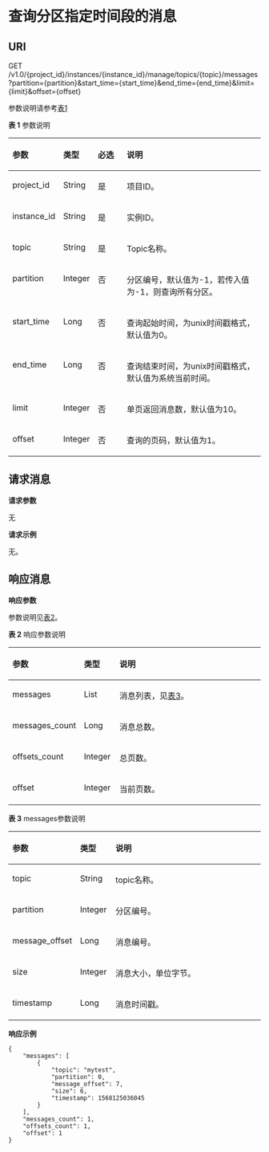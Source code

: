 # 查询分区指定时间段的消息<a name="ZH-CN_TOPIC_0210486903"></a>

## URI<a name="section68551511185617"></a>

GET  /v1.0/\{project\_id\}/instances/\{instance\_id\}/manage/topics/\{topic\}/messages?partition=\{partition\}&start\_time=\{start\_time\}&end\_time=\{end\_time\}&limit=\{limit\}&offset=\{offset\}

参数说明请参考[表1](#table15860151125614)

**表 1**  参数说明

<a name="table15860151125614"></a>
<table><thead align="left"><tr id="row1823814128561"><th class="cellrowborder" valign="top" width="16%" id="mcps1.2.5.1.1"><p id="p823816124569"><a name="p823816124569"></a><a name="p823816124569"></a>参数</p>
</th>
<th class="cellrowborder" valign="top" width="13%" id="mcps1.2.5.1.2"><p id="p32382129567"><a name="p32382129567"></a><a name="p32382129567"></a>类型</p>
</th>
<th class="cellrowborder" valign="top" width="12%" id="mcps1.2.5.1.3"><p id="p13238201245613"><a name="p13238201245613"></a><a name="p13238201245613"></a>必选</p>
</th>
<th class="cellrowborder" valign="top" width="59%" id="mcps1.2.5.1.4"><p id="p3238111217560"><a name="p3238111217560"></a><a name="p3238111217560"></a>说明</p>
</th>
</tr>
</thead>
<tbody><tr id="row323851213565"><td class="cellrowborder" valign="top" width="16%" headers="mcps1.2.5.1.1 "><p id="p12238712105613"><a name="p12238712105613"></a><a name="p12238712105613"></a>project_id</p>
</td>
<td class="cellrowborder" valign="top" width="13%" headers="mcps1.2.5.1.2 "><p id="p11238412175613"><a name="p11238412175613"></a><a name="p11238412175613"></a>String</p>
</td>
<td class="cellrowborder" valign="top" width="12%" headers="mcps1.2.5.1.3 "><p id="p12381912135612"><a name="p12381912135612"></a><a name="p12381912135612"></a>是</p>
</td>
<td class="cellrowborder" valign="top" width="59%" headers="mcps1.2.5.1.4 "><p id="p142386122561"><a name="p142386122561"></a><a name="p142386122561"></a>项目ID。</p>
</td>
</tr>
<tr id="row02381612195619"><td class="cellrowborder" valign="top" width="16%" headers="mcps1.2.5.1.1 "><p id="p623813125567"><a name="p623813125567"></a><a name="p623813125567"></a>instance_id</p>
</td>
<td class="cellrowborder" valign="top" width="13%" headers="mcps1.2.5.1.2 "><p id="p923851285615"><a name="p923851285615"></a><a name="p923851285615"></a>String</p>
</td>
<td class="cellrowborder" valign="top" width="12%" headers="mcps1.2.5.1.3 "><p id="p17238181235613"><a name="p17238181235613"></a><a name="p17238181235613"></a>是</p>
</td>
<td class="cellrowborder" valign="top" width="59%" headers="mcps1.2.5.1.4 "><p id="p4238131295611"><a name="p4238131295611"></a><a name="p4238131295611"></a>实例ID。</p>
</td>
</tr>
<tr id="row152382012205610"><td class="cellrowborder" valign="top" width="16%" headers="mcps1.2.5.1.1 "><p id="p023918122562"><a name="p023918122562"></a><a name="p023918122562"></a>topic</p>
</td>
<td class="cellrowborder" valign="top" width="13%" headers="mcps1.2.5.1.2 "><p id="p172391912135612"><a name="p172391912135612"></a><a name="p172391912135612"></a>String</p>
</td>
<td class="cellrowborder" valign="top" width="12%" headers="mcps1.2.5.1.3 "><p id="p202391612195616"><a name="p202391612195616"></a><a name="p202391612195616"></a>是</p>
</td>
<td class="cellrowborder" valign="top" width="59%" headers="mcps1.2.5.1.4 "><p id="p102391012195613"><a name="p102391012195613"></a><a name="p102391012195613"></a>Topic名称。</p>
</td>
</tr>
<tr id="row7239171215610"><td class="cellrowborder" valign="top" width="16%" headers="mcps1.2.5.1.1 "><p id="p6239712105617"><a name="p6239712105617"></a><a name="p6239712105617"></a>partition</p>
</td>
<td class="cellrowborder" valign="top" width="13%" headers="mcps1.2.5.1.2 "><p id="p19239161218565"><a name="p19239161218565"></a><a name="p19239161218565"></a>Integer</p>
</td>
<td class="cellrowborder" valign="top" width="12%" headers="mcps1.2.5.1.3 "><p id="p102394121567"><a name="p102394121567"></a><a name="p102394121567"></a>否</p>
</td>
<td class="cellrowborder" valign="top" width="59%" headers="mcps1.2.5.1.4 "><p id="p17239812175618"><a name="p17239812175618"></a><a name="p17239812175618"></a>分区编号，默认值为-1，若传入值为-1，则查询所有分区。</p>
</td>
</tr>
<tr id="row1423914122564"><td class="cellrowborder" valign="top" width="16%" headers="mcps1.2.5.1.1 "><p id="p323971215616"><a name="p323971215616"></a><a name="p323971215616"></a>start_time</p>
</td>
<td class="cellrowborder" valign="top" width="13%" headers="mcps1.2.5.1.2 "><p id="p15239181215566"><a name="p15239181215566"></a><a name="p15239181215566"></a>Long</p>
</td>
<td class="cellrowborder" valign="top" width="12%" headers="mcps1.2.5.1.3 "><p id="p102391512165611"><a name="p102391512165611"></a><a name="p102391512165611"></a>否</p>
</td>
<td class="cellrowborder" valign="top" width="59%" headers="mcps1.2.5.1.4 "><p id="p10239812115612"><a name="p10239812115612"></a><a name="p10239812115612"></a>查询起始时间，为unix时间戳格式，默认值为0。</p>
</td>
</tr>
<tr id="row22391112165619"><td class="cellrowborder" valign="top" width="16%" headers="mcps1.2.5.1.1 "><p id="p18239151225619"><a name="p18239151225619"></a><a name="p18239151225619"></a>end_time</p>
</td>
<td class="cellrowborder" valign="top" width="13%" headers="mcps1.2.5.1.2 "><p id="p9239121295615"><a name="p9239121295615"></a><a name="p9239121295615"></a>Long</p>
</td>
<td class="cellrowborder" valign="top" width="12%" headers="mcps1.2.5.1.3 "><p id="p19240131275619"><a name="p19240131275619"></a><a name="p19240131275619"></a>否</p>
</td>
<td class="cellrowborder" valign="top" width="59%" headers="mcps1.2.5.1.4 "><p id="p12240201219565"><a name="p12240201219565"></a><a name="p12240201219565"></a>查询结束时间，为unix时间戳格式，默认值为系统当前时间。</p>
</td>
</tr>
<tr id="row1824071285615"><td class="cellrowborder" valign="top" width="16%" headers="mcps1.2.5.1.1 "><p id="p32405125567"><a name="p32405125567"></a><a name="p32405125567"></a>limit</p>
</td>
<td class="cellrowborder" valign="top" width="13%" headers="mcps1.2.5.1.2 "><p id="p1924091225619"><a name="p1924091225619"></a><a name="p1924091225619"></a>Integer</p>
</td>
<td class="cellrowborder" valign="top" width="12%" headers="mcps1.2.5.1.3 "><p id="p192401212145611"><a name="p192401212145611"></a><a name="p192401212145611"></a>否</p>
</td>
<td class="cellrowborder" valign="top" width="59%" headers="mcps1.2.5.1.4 "><p id="p1524061219563"><a name="p1524061219563"></a><a name="p1524061219563"></a>单页返回消息数，默认值为10。</p>
</td>
</tr>
<tr id="row924041219566"><td class="cellrowborder" valign="top" width="16%" headers="mcps1.2.5.1.1 "><p id="p324031215566"><a name="p324031215566"></a><a name="p324031215566"></a>offset</p>
</td>
<td class="cellrowborder" valign="top" width="13%" headers="mcps1.2.5.1.2 "><p id="p92401112125610"><a name="p92401112125610"></a><a name="p92401112125610"></a>Integer</p>
</td>
<td class="cellrowborder" valign="top" width="12%" headers="mcps1.2.5.1.3 "><p id="p102409128562"><a name="p102409128562"></a><a name="p102409128562"></a>否</p>
</td>
<td class="cellrowborder" valign="top" width="59%" headers="mcps1.2.5.1.4 "><p id="p324081275616"><a name="p324081275616"></a><a name="p324081275616"></a>查询的页码，默认值为1。</p>
</td>
</tr>
</tbody>
</table>

## 请求消息<a name="section1985620110568"></a>

**请求参数**

无

**请求示例**

无。

## 响应消息<a name="section1093261145617"></a>

**响应参数**

参数说明见[表2](#table99391511155618)。

**表 2**  响应参数说明

<a name="table99391511155618"></a>
<table><thead align="left"><tr id="row19241121211561"><th class="cellrowborder" valign="top" width="18.18%" id="mcps1.2.4.1.1"><p id="p1424181275618"><a name="p1424181275618"></a><a name="p1424181275618"></a>参数</p>
</th>
<th class="cellrowborder" valign="top" width="14.14%" id="mcps1.2.4.1.2"><p id="p16241812195614"><a name="p16241812195614"></a><a name="p16241812195614"></a>类型</p>
</th>
<th class="cellrowborder" valign="top" width="67.67999999999999%" id="mcps1.2.4.1.3"><p id="p0241161215615"><a name="p0241161215615"></a><a name="p0241161215615"></a>说明</p>
</th>
</tr>
</thead>
<tbody><tr id="row152419128565"><td class="cellrowborder" valign="top" width="18.18%" headers="mcps1.2.4.1.1 "><p id="p724191220564"><a name="p724191220564"></a><a name="p724191220564"></a>messages</p>
</td>
<td class="cellrowborder" valign="top" width="14.14%" headers="mcps1.2.4.1.2 "><p id="p6241111255619"><a name="p6241111255619"></a><a name="p6241111255619"></a>List</p>
</td>
<td class="cellrowborder" valign="top" width="67.67999999999999%" headers="mcps1.2.4.1.3 "><p id="p11241512185611"><a name="p11241512185611"></a><a name="p11241512185611"></a>消息列表，见<a href="#table169605118567">表3</a>。</p>
</td>
</tr>
<tr id="row142411512135616"><td class="cellrowborder" valign="top" width="18.18%" headers="mcps1.2.4.1.1 "><p id="p14241121225616"><a name="p14241121225616"></a><a name="p14241121225616"></a>messages_count</p>
</td>
<td class="cellrowborder" valign="top" width="14.14%" headers="mcps1.2.4.1.2 "><p id="p224114123564"><a name="p224114123564"></a><a name="p224114123564"></a>Long</p>
</td>
<td class="cellrowborder" valign="top" width="67.67999999999999%" headers="mcps1.2.4.1.3 "><p id="p10241171275611"><a name="p10241171275611"></a><a name="p10241171275611"></a>消息总数。</p>
</td>
</tr>
<tr id="row5241512175612"><td class="cellrowborder" valign="top" width="18.18%" headers="mcps1.2.4.1.1 "><p id="p1924171285612"><a name="p1924171285612"></a><a name="p1924171285612"></a>offsets_count</p>
</td>
<td class="cellrowborder" valign="top" width="14.14%" headers="mcps1.2.4.1.2 "><p id="p102411112105617"><a name="p102411112105617"></a><a name="p102411112105617"></a>Integer</p>
</td>
<td class="cellrowborder" valign="top" width="67.67999999999999%" headers="mcps1.2.4.1.3 "><p id="p1224161225611"><a name="p1224161225611"></a><a name="p1224161225611"></a>总页数。</p>
</td>
</tr>
<tr id="row202412129564"><td class="cellrowborder" valign="top" width="18.18%" headers="mcps1.2.4.1.1 "><p id="p9242212115619"><a name="p9242212115619"></a><a name="p9242212115619"></a>offset</p>
</td>
<td class="cellrowborder" valign="top" width="14.14%" headers="mcps1.2.4.1.2 "><p id="p112421312125617"><a name="p112421312125617"></a><a name="p112421312125617"></a>Integer</p>
</td>
<td class="cellrowborder" valign="top" width="67.67999999999999%" headers="mcps1.2.4.1.3 "><p id="p6242121219569"><a name="p6242121219569"></a><a name="p6242121219569"></a>当前页数。</p>
</td>
</tr>
</tbody>
</table>

**表 3**  messages参数说明

<a name="table169605118567"></a>
<table><thead align="left"><tr id="row15242141295618"><th class="cellrowborder" valign="top" width="18.18%" id="mcps1.2.4.1.1"><p id="p724213123565"><a name="p724213123565"></a><a name="p724213123565"></a>参数</p>
</th>
<th class="cellrowborder" valign="top" width="14.14%" id="mcps1.2.4.1.2"><p id="p32421129565"><a name="p32421129565"></a><a name="p32421129565"></a>类型</p>
</th>
<th class="cellrowborder" valign="top" width="67.67999999999999%" id="mcps1.2.4.1.3"><p id="p12428122564"><a name="p12428122564"></a><a name="p12428122564"></a>说明</p>
</th>
</tr>
</thead>
<tbody><tr id="row142428123561"><td class="cellrowborder" valign="top" width="18.18%" headers="mcps1.2.4.1.1 "><p id="p14242312195612"><a name="p14242312195612"></a><a name="p14242312195612"></a>topic</p>
</td>
<td class="cellrowborder" valign="top" width="14.14%" headers="mcps1.2.4.1.2 "><p id="p15242171220567"><a name="p15242171220567"></a><a name="p15242171220567"></a>String</p>
</td>
<td class="cellrowborder" valign="top" width="67.67999999999999%" headers="mcps1.2.4.1.3 "><p id="p1242012125618"><a name="p1242012125618"></a><a name="p1242012125618"></a>topic名称。</p>
</td>
</tr>
<tr id="row14242181211567"><td class="cellrowborder" valign="top" width="18.18%" headers="mcps1.2.4.1.1 "><p id="p192422012145615"><a name="p192422012145615"></a><a name="p192422012145615"></a>partition</p>
</td>
<td class="cellrowborder" valign="top" width="14.14%" headers="mcps1.2.4.1.2 "><p id="p624281210569"><a name="p624281210569"></a><a name="p624281210569"></a>Integer</p>
</td>
<td class="cellrowborder" valign="top" width="67.67999999999999%" headers="mcps1.2.4.1.3 "><p id="p152421512105612"><a name="p152421512105612"></a><a name="p152421512105612"></a>分区编号。</p>
</td>
</tr>
<tr id="row524221218567"><td class="cellrowborder" valign="top" width="18.18%" headers="mcps1.2.4.1.1 "><p id="p1024241245619"><a name="p1024241245619"></a><a name="p1024241245619"></a>message_offset</p>
</td>
<td class="cellrowborder" valign="top" width="14.14%" headers="mcps1.2.4.1.2 "><p id="p7242171295613"><a name="p7242171295613"></a><a name="p7242171295613"></a>Long</p>
</td>
<td class="cellrowborder" valign="top" width="67.67999999999999%" headers="mcps1.2.4.1.3 "><p id="p10242131214563"><a name="p10242131214563"></a><a name="p10242131214563"></a>消息编号。</p>
</td>
</tr>
<tr id="row11242111219564"><td class="cellrowborder" valign="top" width="18.18%" headers="mcps1.2.4.1.1 "><p id="p124215128566"><a name="p124215128566"></a><a name="p124215128566"></a>size</p>
</td>
<td class="cellrowborder" valign="top" width="14.14%" headers="mcps1.2.4.1.2 "><p id="p172429129568"><a name="p172429129568"></a><a name="p172429129568"></a>Integer</p>
</td>
<td class="cellrowborder" valign="top" width="67.67999999999999%" headers="mcps1.2.4.1.3 "><p id="p152435127565"><a name="p152435127565"></a><a name="p152435127565"></a>消息大小，单位字节。</p>
</td>
</tr>
<tr id="row024371235614"><td class="cellrowborder" valign="top" width="18.18%" headers="mcps1.2.4.1.1 "><p id="p72431812155614"><a name="p72431812155614"></a><a name="p72431812155614"></a>timestamp</p>
</td>
<td class="cellrowborder" valign="top" width="14.14%" headers="mcps1.2.4.1.2 "><p id="p224310127562"><a name="p224310127562"></a><a name="p224310127562"></a>Long</p>
</td>
<td class="cellrowborder" valign="top" width="67.67999999999999%" headers="mcps1.2.4.1.3 "><p id="p2243412135613"><a name="p2243412135613"></a><a name="p2243412135613"></a>消息时间戳。</p>
</td>
</tr>
</tbody>
</table>

**响应示例**

```
{
    "messages": [
        {
            "topic": "mytest",
            "partition": 0,
            "message_offset": 7,
            "size": 6,
            "timestamp": 1568125036045
        }
    ],
    "messages_count": 1,
    "offsets_count": 1,
    "offset": 1
}
```


